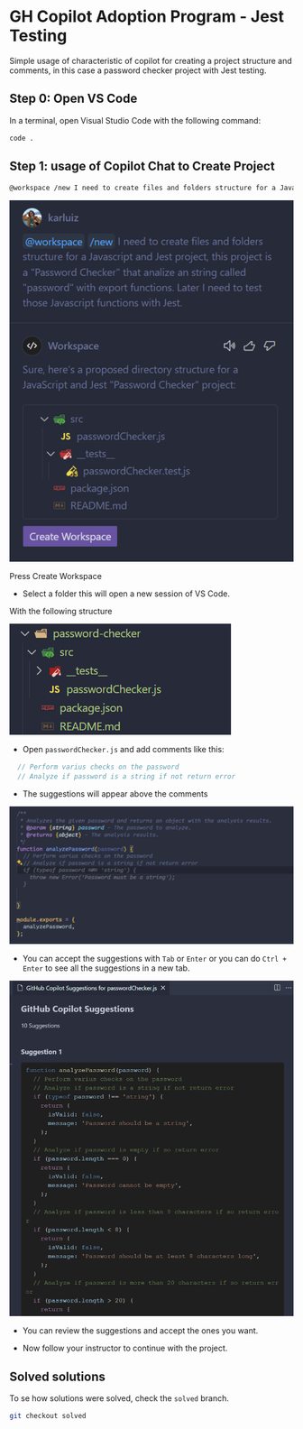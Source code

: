 # GH Copilot Adoption Program - Jest Testing

Simple usage of characteristic of copilot for creating a project structure and comments, in this case a password checker project with Jest testing.

## Step 0: Open VS Code

In a terminal, open Visual Studio Code with the following command:

```bash
code .
```

## Step 1: usage of Copilot Chat to Create Project

```bash
@workspace /new I need to create files and folders structure for a Javascript and Jest project, this project is a "Password Checker" that analize an string called "password" with a function, inside of the function I need to validate if the password meet some password strenght criterias like: 1) The password is at least 8 characters long 2) The password has only letters and not numbers, if the condition is not met I need to throw error messages for each condition not accomplished. Later I need to test those Javascript functions with Jest.
```

![Chat Response](assets/image.png)

Press Create Workspace

- Select a folder this will open a new session of VS Code.

With the following structure

![Project Structure](assets/image2.png)

- Open `passwordChecker.js` and add comments like this:

```javascript
  // Perform varius checks on the password
  // Analyze if password is a string if not return error
```

- The suggestions will appear above the comments

![Suggestions](assets/image3.png)

- You can accept the suggestions with `Tab` or `Enter` or you can do `Ctrl + Enter` to see all the suggestions in a new tab.

![All suggestions](assets/image4.png)

- You can review the suggestions and accept the ones you want.

- Now follow your instructor to continue with the project.


## Solved solutions

To se how solutions were solved, check the `solved` branch.

```bash
git checkout solved
```

